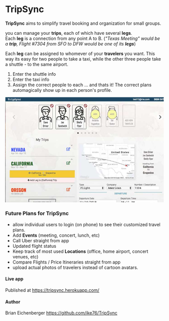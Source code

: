 # TripSync

**TripSync** aims to simplify travel booking and organization for small groups.  

you can manage your **trips**, each of which have several **legs**.  
Each **leg** is a connection from any point A to B.   (_"Texas Meeting" would be a **trip**,  Flight #7304 from SFO to DFW would be one of its **legs**_)    

Each **leg** can be assigned to whomever of your **travelers** you want.  This way its easy for two people to take a taxi, while the other three people take a shuttle - to the same airport.   
1. Enter the shuttle info
2. Enter the taxi info
3. Assign the correct people to each
... and thats it!  The correct plans automagically show up in each person's profile.

![screen shot of home page](/public/css/images/screenshot.jpg)

### Future Plans for TripSync

* allow individual users to login (on phone) to see their customized travel plans.
* Add **Events** (meeting, concert, lunch, etc)
* Call Uber straight from app
* Updated flight status
* Keep track of most used **Locations** (office, home airport, concert venues, etc)
* Compare Flights / Price Itineraries straight from app
* upload actual photos of travelers instead of cartoon avatars.

#### Live app
Published at https://tripsync.herokuapp.com/
#### Author
Brian Eichenberger https://github.com/ike76/TripSync
